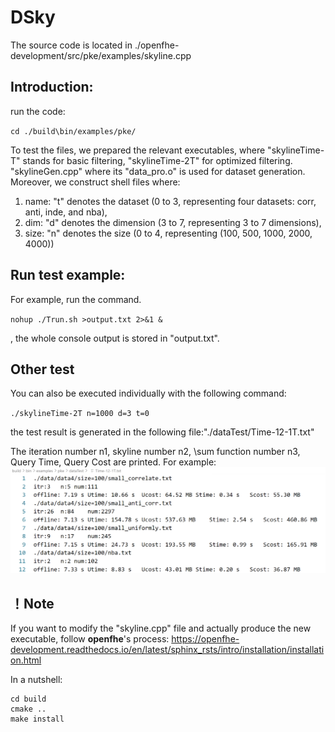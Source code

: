 # DSky

The source code is located in ./openfhe-development/src/pke/examples/skyline.cpp

## Introduction:

run the code:

`cd ./build\bin/examples/pke/`

To test the files, we prepared the relevant executables, where "skylineTime-T" stands for basic filtering, "skylineTime-2T" for optimized filtering. "skylineGen.cpp" where its "data_pro.o" is used for dataset generation.
Moreover, we construct shell files where: 

1. name: "t" denotes the dataset (0 to 3, representing four datasets: corr, anti, inde, and nba),
2. dim: "d" denotes the dimension (3 to 7, representing 3 to 7 dimensions),
3. size: "n" denotes the size (0 to 4, representing (100, 500, 1000, 2000, 4000))

## Run test example:

For example, run the command.

`nohup ./Trun.sh >output.txt 2>&1 &`

, the whole console output is stored in "output.txt".

## Other test

You can also be executed individually with the following command:

`./skylineTime-2T n=1000 d=3 t=0`

the test result is generated in the following file:"./dataTest/Time-12-1T.txt"

The iteration number n1, skyline number n2, \sum function number n3, Query Time, Query Cost are printed. For example:
![image-20241201152216874](README.assets/image-20241201152216874.png)



## ！Note

If you want to modify the "skyline.cpp" file and actually produce the new executable, follow **openfhe**'s process: https://openfhe-development.readthedocs.io/en/latest/sphinx_rsts/intro/installation/installation.html

In a nutshell:

```
cd build
cmake ..
make install
```